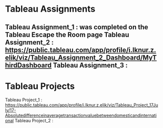 # Tableau Assignments

Tableau Assignment_1 : was completed on the Tableau Escape the Room page
Tableau Assignment_2 : https://public.tableau.com/app/profile/i.lknur.z.elik/viz/Tableau_Assignment_2_Dashboard/MyThirdDashboard
Tableau Assignment_3 :
---------------------

# Tableau Projects

Tableau Project_1 : https://public.tableau.com/app/profile/i.lknur.z.elik/viz/Tableau_Project_17July/17-Absolutedifferenceinaveragetransactionvaluebetweendomesticandinternational
Tableau Project_2 :
